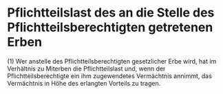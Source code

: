 # Pflichtteilslast des an die Stelle des Pflichtteilsberechtigten getretenen Erben

(1) Wer anstelle des Pflichtteilsberechtigten gesetzlicher Erbe wird, hat im Verhältnis zu Miterben die Pflichtteilslast und, wenn der Pflichtteilsberechtigte ein ihm zugewendetes Vermächtnis annimmt, das Vermächtnis in Höhe des erlangten Vorteils zu tragen.